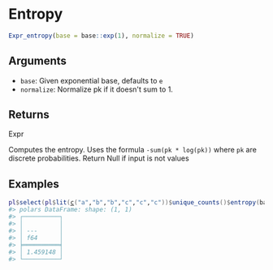 # Entropy

```r
Expr_entropy(base = base::exp(1), normalize = TRUE)
```

## Arguments

- `base`: Given exponential base, defaults to `e`
- `normalize`: Normalize pk if it doesn't sum to 1.

## Returns

Expr

Computes the entropy. Uses the formula `-sum(pk * log(pk))` where `pk` are discrete probabilities. Return Null if input is not values

## Examples

<pre class='r-example'><code><span class='r-in'><span><span class='va'>pl</span><span class='op'>$</span><span class='fu'>select</span><span class='op'>(</span><span class='va'>pl</span><span class='op'>$</span><span class='fu'>lit</span><span class='op'>(</span><span class='fu'><a href='https://rdrr.io/r/base/c.html'>c</a></span><span class='op'>(</span><span class='st'>"a"</span>,<span class='st'>"b"</span>,<span class='st'>"b"</span>,<span class='st'>"c"</span>,<span class='st'>"c"</span>,<span class='st'>"c"</span><span class='op'>)</span><span class='op'>)</span><span class='op'>$</span><span class='fu'>unique_counts</span><span class='op'>(</span><span class='op'>)</span><span class='op'>$</span><span class='fu'>entropy</span><span class='op'>(</span>base<span class='op'>=</span><span class='fl'>2</span><span class='op'>)</span><span class='op'>)</span></span></span>
<span class='r-out co'><span class='r-pr'>#&gt;</span> polars DataFrame: shape: (1, 1)</span>
<span class='r-out co'><span class='r-pr'>#&gt;</span> ┌──────────┐</span>
<span class='r-out co'><span class='r-pr'>#&gt;</span> │          │</span>
<span class='r-out co'><span class='r-pr'>#&gt;</span> │ ---      │</span>
<span class='r-out co'><span class='r-pr'>#&gt;</span> │ f64      │</span>
<span class='r-out co'><span class='r-pr'>#&gt;</span> ╞══════════╡</span>
<span class='r-out co'><span class='r-pr'>#&gt;</span> │ 1.459148 │</span>
<span class='r-out co'><span class='r-pr'>#&gt;</span> └──────────┘</span>
 </code></pre>